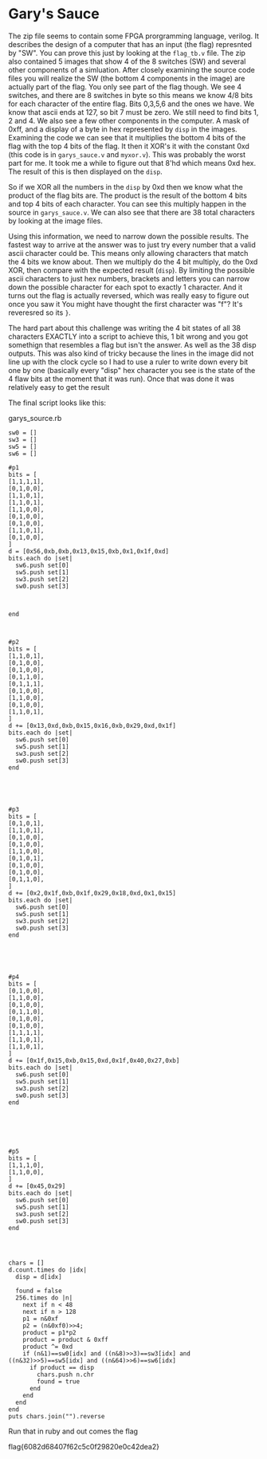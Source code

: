 # Gary's Sauce

The zip file seems to contain some FPGA prorgramming language, verilog. It describes the design of a computer that has an input (the flag) represnted by "SW". You can prove this just by looking at the `flag_tb.v` file. The zip also contained 5 images that show 4 of the 8 switches (SW) and several other components of a simluation. After closely examining the source code files you will realize the SW (the bottom 4 components in the image) are actually part of the flag. You only see part of the flag though. We see 4 switches, and there are 8 switches  in byte so this means we know 4/8 bits for each character of the entire flag.  Bits 0,3,5,6 and the ones we have. We know that ascii ends at 127, so bit 7 must be zero. We still need to find bits 1, 2 and 4. We also see a few other components in the computer. A mask of 0xff, and a display of a byte in hex represented by `disp` in the images. Examining the code we can see that it multiplies the bottom 4 bits of the flag with  the top 4 bits of the flag. It then it XOR's it with the constant 0xd  (this code is in  `garys_sauce.v` and `myxor.v`). This was probably the worst part for me. It took me a while to figure out that 8'hd which means 0xd hex. The result of this is then displayed on the `disp`.

So if we XOR all the numbers in the `disp` by 0xd then we know what the product of the  flag bits are. The product is the result of the bottom 4 bits and top 4 bits of each character.  You can see this multiply happen in the source in `garys_sauce.v`. We can also see that there are 38 total characters by looking at the image files.

Using this information, we need to narrow down the possible results. The fastest way to arrive at the answer was to just try every number that a valid ascii character could be. This means only allowing characters that match the 4 bits we know about. Then we  multiply do the 4 bit multiply, do the 0xd XOR, then compare with the expected result (`disp`). By limiting the possible ascii characters to just hex numbers, brackets and letters you can narrow down the possible character for each spot to exactly 1 character. And it turns out the flag is actually reversed, which was really easy to figure out once you saw it You might have thought the first character was "f"? It's reveresred so its `}`.

The hard part about this challenge was writing the 4 bit states of all 38 characters EXACTLY into a script to achieve this, 1 bit wrong and you got somethign that resembles a flag but isn't the answer. As well as the 38 disp outputs. This was also kind of tricky because the lines in the image did not line up with the clock cycle so I had to use a ruler to write down every bit one by one (basically every "disp" hex character you see is the state of the 4 flaw bits at the moment that it was run). Once that was done it was relatively easy to get the result

The final script looks like this:

garys\_source.rb


    sw0 = []
    sw3 = []
    sw5 = []
    sw6 = []
    
    #p1
    bits = [
    [1,1,1,1],
    [0,1,0,0],
    [1,1,0,1],
    [1,1,0,1],
    [1,1,0,0],
    [0,1,0,0],
    [0,1,0,0],
    [1,1,0,1],
    [0,1,0,0],
    ]
    d = [0x56,0xb,0xb,0x13,0x15,0xb,0x1,0x1f,0xd]
    bits.each do |set|
      sw6.push set[0]
      sw5.push set[1]
      sw3.push set[2]
      sw0.push set[3]
    
    
    
    end
    
    
    
    #p2
    bits = [
    [1,1,0,1],
    [0,1,0,0],
    [0,1,0,0],
    [0,1,1,0],
    [0,1,1,1],
    [0,1,0,0],
    [1,1,0,0],
    [0,1,0,0],
    [1,1,0,1],
    ]
    d += [0x13,0xd,0xb,0x15,0x16,0xb,0x29,0xd,0x1f]
    bits.each do |set|
      sw6.push set[0]
      sw5.push set[1]
      sw3.push set[2]
      sw0.push set[3]
    end
    
    
    
    
    
    #p3
    bits = [
    [0,1,0,1],
    [1,1,0,1],
    [0,1,0,0],
    [0,1,0,0],
    [1,1,0,0],
    [0,1,0,1],
    [0,1,0,0],
    [0,1,0,0],
    [0,1,1,0],
    ]
    d += [0x2,0x1f,0xb,0x1f,0x29,0x18,0xd,0x1,0x15]
    bits.each do |set|
      sw6.push set[0]
      sw5.push set[1]
      sw3.push set[2]
      sw0.push set[3]
    end
    
    
    
    
    
    #p4
    bits = [
    [0,1,0,0],
    [1,1,0,0],
    [0,1,0,0],
    [0,1,1,0],
    [0,1,0,0],
    [0,1,0,0],
    [1,1,1,1],
    [1,1,0,1],
    [1,1,0,1],
    ]
    d += [0x1f,0x15,0xb,0x15,0xd,0x1f,0x40,0x27,0xb]
    bits.each do |set|
      sw6.push set[0]
      sw5.push set[1]
      sw3.push set[2]
      sw0.push set[3]
    end
    
    
    
    
    
    
    #p5
    bits = [
    [1,1,1,0],
    [1,1,0,0],
    ]
    d += [0x45,0x29]
    bits.each do |set|
      sw6.push set[0]
      sw5.push set[1]
      sw3.push set[2]
      sw0.push set[3]
    end
    
    
    
    
    chars = []
    d.count.times do |idx|
      disp = d[idx]
    
      found = false
      256.times do |n|
        next if n < 48 
        next if n > 128
        p1 = n&0xf
        p2 = (n&0xf0)>>4;
        product = p1*p2
        product = product & 0xff
        product ^= 0xd
        if (n&1)==sw0[idx] and ((n&8)>>3)==sw3[idx] and ((n&32)>>5)==sw5[idx] and ((n&64)>>6)==sw6[idx]
          if product == disp
            chars.push n.chr
            found = true
          end
        end
      end
    end
    puts chars.join("").reverse
    
    
Run that in ruby and out comes the flag

  flag{6082d68407f62c5c0f29820e0c42dea2}
